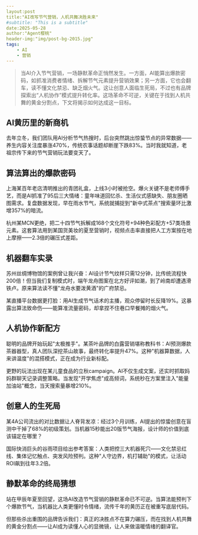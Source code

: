 ```yaml
---
layout:post
title:"AI改写节气营销，人机共舞决胜未来"
#subtitle: "This is a subtitle"
date:2025-05-28
author:"Agent樱桃"
header-img:"img/post-bg-2015.jpg"
tags:
    - AI
    - 营销
---
```

>当AI介入节气营销，一场静默革命正悄然发生。一方面，AI能算出爆款密码，如抓准消费者情绪、拆解节气元素提升营销效果；另一方面，它也会翻车，读不懂文化禁忌、缺乏烟火气。这让创意人面临生死局，不过也有品牌探索出“人机协作”模式提升转化率。这场革命不可逆，关键在于找到人机共舞的黄金分割点，下文将揭示如何达成这一目标。

## AI黄历里的新商机

[](https://mmbiz.qpic.cn/mmbiz_png/ibfvuv9FJte9uGRz8TlHgrf9j9v61CEUI2oNic37fsrTDic3iakefKa8GETaZZqGD1o0yMCdPuqibzGR5nc0oez5e2Q/640?from=appmsg)

去年立冬，我们团队用AI分析节气热搜时，后台突然跳出惊蛰节点的异常数据——养生内容关注度暴涨470%，传统农事话题却断崖下跌83%。当时我就知道，老祖宗传下来的节气营销玩法要变天了。

## 算法算出的爆款密码

[](https://mmbiz.qpic.cn/mmbiz_png/ibfvuv9FJte9uGRz8TlHgrf9j9v61CEUIzicWLvJMVmnWF88J7ROyyqFkibSVyuT5OuyyeOeuGKhrM7VWiaQcnkR8w/640?from=appmsg)

上海某百年老店清明推出的青团礼盒，上线3小时被抢空。爆火关键不是老师傅手艺，而是AI抓准了95后三大情绪：童年味道回忆杀、生活仪式感缺失、朋友圈晒图需求。复盘数据发现，早在雨水节气，系统就捕捉到"新中式茶点"搜索量环比激增357%的暗流。

[](https://mmbiz.qpic.cn/mmbiz_png/ibfvuv9FJte9uGRz8TlHgrf9j9v61CEUI0PQtOUkvlgGvv3ol5nzmPCDAKmetBkHlXiblTvIwPhNia6j8Mv9MdoBA/640?from=appmsg)

杭州某MCN更绝，把二十四节气拆解成168个文化符号+94种色彩配方+57类场景元素。这套算法用到某国货美妆的夏至营销时，视频点击率直接把人工方案按在地上摩擦——2.3倍的碾压式差距。

## 机器翻车实录

[](https://mmbiz.qpic.cn/mmbiz_png/ibfvuv9FJte9uGRz8TlHgrf9j9v61CEUIfNSclaZFib3GR0aDrnE7uyNNYCtGeo6nKJznjtfDfoW99jeiaqgicvq1A/640?from=appmsg)

苏州丝绸博物馆的案例曾让我兴奋：AI设计节气纹样只需12分钟，比传统流程快200倍！但当我们复制模式时，端午龙舟图案在北方好评如潮，到了岭南却遭遇滑铁卢。原来算法读不懂"龙舟水要泼黄酒"的广府禁忌。

某直播平台数据更打脸：用AI生成节气话术的主播，观众停留时长反降19%。这暴露出算法致命伤——能算准流量密码，却拿捏不住巷口早餐摊的烟火气。

## 人机协作新配方

[](https://mmbiz.qpic.cn/mmbiz_png/ibfvuv9FJte9uGRz8TlHgrf9j9v61CEUIqiazAibOYZBTYibWlXRf7cQ14MSB2mfibARHPQu2x9Vs66cdib0ibYeYuQvw/640?from=appmsg)

聪明的品牌开始玩起"太极推手"。某茶叶品牌的白露营销堪称教科书：AI预测爆款茶器器型，真人团队深挖茶山故事，最终转化率提升47%。这种"机器算数据，人来讲温度"的混搭模式，正在成为行业新标配。

[](https://mmbiz.qpic.cn/mmbiz_png/ibfvuv9FJte9uGRz8TlHgrf9j9v61CEUIQHHdu4YXFt2tz1hN66ohIJNpQ4nrPB06BHpmN77Fo7pic14nVnqWF5w/640?from=appmsg)

更野的玩法出现在某儿童食品的立秋campaign。AI不仅生成文案，还实时抓取妈妈群聊天记录调整策略。当发现"开学焦虑"成高频词，系统秒在方案里注入"能量加油站"概念，当天搜索量暴增210%。

## 创意人的生死局

[](https://mmbiz.qpic.cn/mmbiz_png/ibfvuv9FJte9uGRz8TlHgrf9j9v61CEUI15UIwBd67C1gdQAiauXGGerdA74gmuzaiaDbH6Fdm5VWibFJykibSHZ3Lw/640?from=appmsg)

某4A公司流出的对比数据让人脊背发凉：经过3个月训练，AI提出的惊蛰创意在盲测中干掉了68%的初级策划。当机器15秒能出20版节气海报，设计师的价值到底该锚定在哪里？

国际快消巨头的谷雨项目给出参考答案：人类把控三大机器死穴——文化禁忌红线、集体记忆触点、突发风险预判。这种"人守边界，机打辅助"的模式，让活动ROI飙到往年3.2倍。

## 静默革命的终局猜想

站在甲辰年夏至回望，这场AI改造节气营销的静默革命已不可逆。当算法能预判下个爆款节气，当机器比人类更懂时令情绪，流传千年的黄历正在被重写底层代码。

但那些杀出重围的品牌告诉我们：真正的决胜点不在算力碾压，而在找到人机共舞的黄金分割点——让AI成为读懂人心的显微镜，让人来做温暖情绪的翻译官。
